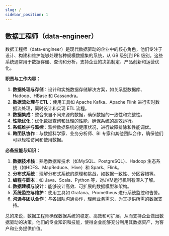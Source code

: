 ```yaml
---
slug: /
sidebar_position: 1
---
```

## 数据工程师（data-engineer）

数据工程师（data-engineer）是现代数据驱动的企业中的核心角色，他们专注于设计、构建和维护能够处理各种规模数据集的系统，从 GB 级别到 PB 级别。这些系统通常用于数据存储、查询和分析，支持企业的决策制定、产品创新和运营优化。

**职责与工作内容：**

1.  **数据处理与存储**：设计和实施数据存储解决方案，如关系型数据库、Hadoop、HBase 和 Cassandra。
2.  **数据流处理与 ETL**：使用工具如 Apache Kafka、Apache Flink 进行实时数据流处理，同时设计和实现 ETL 流程。
3.  **数据集成**：整合来自不同来源的数据，确保数据的一致性和完整性。
4.  **性能优化**：优化数据查询和处理的性能，确保系统的高效运行。
5.  **系统维护与监控**：监控数据系统的健康状况，进行故障排除和性能调优。
6.  **跨团队协作**：与数据科学家、业务分析师、BI 专家和其他团队合作，确保他们可以轻松访问和使用数据。

**必备技能与知识：**

1.  **数据技术栈**：熟悉数据库技术（如MySQL、PostgreSQL）、Hadoop 生态系统（如HDFS、MapReduce、Hive）和 Spark、Flink。
2.  **分布式系统**：理解分布式系统的原理和挑战，如数据一致性、分区容错等。
3.  **编程与脚本**：如 Java、Scala、Python 等，对JVM运行机制有深入了解。
4.  **数据建模与设计**：能够设计高效、可扩展的数据模型和架构。
5.  **系统监控与维护**：使用工具如 Grafana、Prometheus 进行系统监控和告警。
6.  **沟通与团队合作**：与各团队沟通协作，理解业务需求，为其提供所需的数据支持。

总的来说，数据工程师确保数据系统的稳定、高效和可扩展，从而支持企业做出数据驱动的决策。他们的专业知识和技能，使得企业能够充分利用其数据资产，为客户和业务提供价值。